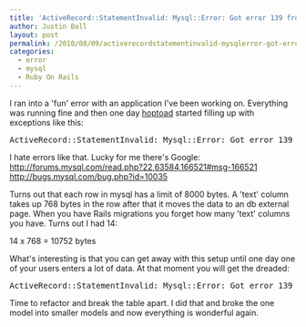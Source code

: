 ```yaml
---
title: 'ActiveRecord::StatementInvalid: Mysql::Error: Got error 139 from storage engine'
author: Justin Ball
layout: post
permalink: /2010/08/09/activerecordstatementinvalid-mysqlerror-got-error-139-from-storage-engine/
categories:
  - error
  - mysql
  - Ruby On Rails
---
```


I ran into a 'fun' error with an application I've been working on. Everything was running fine and then one day <a href="http://hoptoadapp.com/pages/home">hoptoad</a> started filling up with exceptions like this:
<pre>
ActiveRecord::StatementInvalid: Mysql::Error: Got error 139 from storage engine
</pre>

I hate errors like that. Lucky for me there's Google:
<a href="http://forums.mysql.com/read.php?22,63584,166521#msg-166521">http://forums.mysql.com/read.php?22,63584,166521#msg-166521</a>
<a href="http://bugs.mysql.com/bug.php?id=10035">http://bugs.mysql.com/bug.php?id=10035</a>

Turns out that each row in mysql has a limit of 8000 bytes. A 'text' column takes up 768 bytes in the row after that it moves the data to an db external page. When you have Rails migrations you forget how many 'text' columns you have. Turns out I had 14:

14 x 768 = 10752 bytes

What's interesting is that you can get away with this setup until one day one of your users enters a lot of data. At that moment you will get the dreaded:

<pre>
ActiveRecord::StatementInvalid: Mysql::Error: Got error 139 from storage engine
</pre>

Time to refactor and break the table apart. I did that and broke the one model into smaller models and now everything is wonderful again.